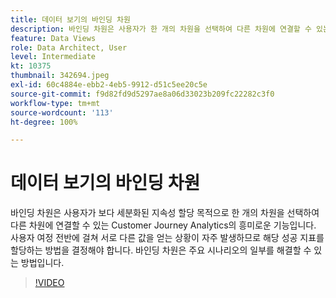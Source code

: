 ```yaml
---
title: 데이터 보기의 바인딩 차원
description: 바인딩 차원은 사용자가 한 개의 차원을 선택하여 다른 차원에 연결할 수 있는 Customer Journey Analytics의 흥미로운 기능입니다. (설명은 60~160자 사이여야 함)
feature: Data Views
role: Data Architect, User
level: Intermediate
kt: 10375
thumbnail: 342694.jpeg
exl-id: 60c4884e-ebb2-4eb5-9912-d51c5ee20c5e
source-git-commit: f9d82fd9d5297ae8a06d33023b209fc22282c3f0
workflow-type: tm+mt
source-wordcount: '113'
ht-degree: 100%

---
```


# 데이터 보기의 바인딩 차원

바인딩 차원은 사용자가 보다 세분화된 지속성 할당 목적으로 한 개의 차원을 선택하여 다른 차원에 연결할 수 있는 Customer Journey Analytics의 흥미로운 기능입니다. 사용자 여정 전반에 걸쳐 서로 다른 값을 얻는 상황이 자주 발생하므로 해당 성공 지표를 할당하는 방법을 결정해야 합니다. 바인딩 차원은 주요 시나리오의 일부를 해결할 수 있는 방법입니다.

>[!VIDEO](https://video.tv.adobe.com/v/3409295/?quality=12&learn=on&captions=kor)
